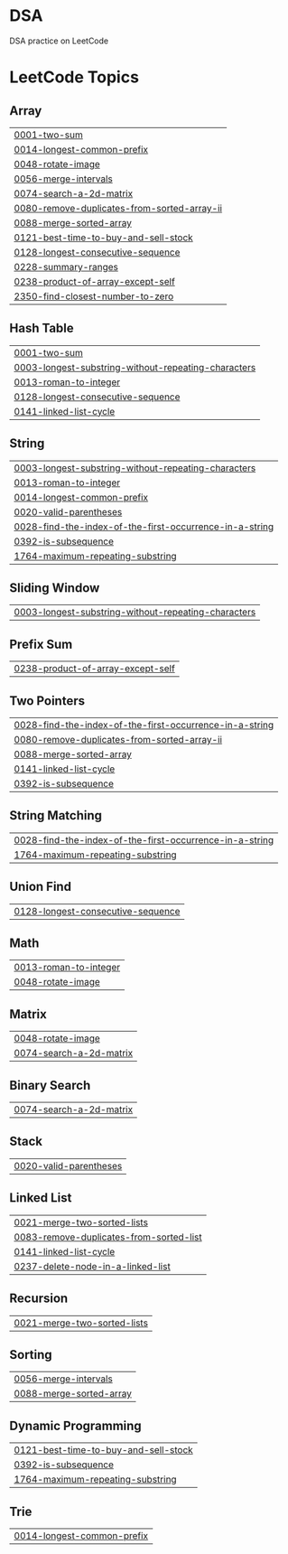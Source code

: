 # DSA
DSA practice on LeetCode

<!---LeetCode Topics Start-->
# LeetCode Topics
## Array
|  |
| ------- |
| [0001-two-sum](https://github.com/MuhammadOsamaNooruddin/DSA/tree/master/0001-two-sum) |
| [0014-longest-common-prefix](https://github.com/MuhammadOsamaNooruddin/DSA/tree/master/0014-longest-common-prefix) |
| [0048-rotate-image](https://github.com/MuhammadOsamaNooruddin/DSA/tree/master/0048-rotate-image) |
| [0056-merge-intervals](https://github.com/MuhammadOsamaNooruddin/DSA/tree/master/0056-merge-intervals) |
| [0074-search-a-2d-matrix](https://github.com/MuhammadOsamaNooruddin/DSA/tree/master/0074-search-a-2d-matrix) |
| [0080-remove-duplicates-from-sorted-array-ii](https://github.com/MuhammadOsamaNooruddin/DSA/tree/master/0080-remove-duplicates-from-sorted-array-ii) |
| [0088-merge-sorted-array](https://github.com/MuhammadOsamaNooruddin/DSA/tree/master/0088-merge-sorted-array) |
| [0121-best-time-to-buy-and-sell-stock](https://github.com/MuhammadOsamaNooruddin/DSA/tree/master/0121-best-time-to-buy-and-sell-stock) |
| [0128-longest-consecutive-sequence](https://github.com/MuhammadOsamaNooruddin/DSA/tree/master/0128-longest-consecutive-sequence) |
| [0228-summary-ranges](https://github.com/MuhammadOsamaNooruddin/DSA/tree/master/0228-summary-ranges) |
| [0238-product-of-array-except-self](https://github.com/MuhammadOsamaNooruddin/DSA/tree/master/0238-product-of-array-except-self) |
| [2350-find-closest-number-to-zero](https://github.com/MuhammadOsamaNooruddin/DSA/tree/master/2350-find-closest-number-to-zero) |
## Hash Table
|  |
| ------- |
| [0001-two-sum](https://github.com/MuhammadOsamaNooruddin/DSA/tree/master/0001-two-sum) |
| [0003-longest-substring-without-repeating-characters](https://github.com/MuhammadOsamaNooruddin/DSA/tree/master/0003-longest-substring-without-repeating-characters) |
| [0013-roman-to-integer](https://github.com/MuhammadOsamaNooruddin/DSA/tree/master/0013-roman-to-integer) |
| [0128-longest-consecutive-sequence](https://github.com/MuhammadOsamaNooruddin/DSA/tree/master/0128-longest-consecutive-sequence) |
| [0141-linked-list-cycle](https://github.com/MuhammadOsamaNooruddin/DSA/tree/master/0141-linked-list-cycle) |
## String
|  |
| ------- |
| [0003-longest-substring-without-repeating-characters](https://github.com/MuhammadOsamaNooruddin/DSA/tree/master/0003-longest-substring-without-repeating-characters) |
| [0013-roman-to-integer](https://github.com/MuhammadOsamaNooruddin/DSA/tree/master/0013-roman-to-integer) |
| [0014-longest-common-prefix](https://github.com/MuhammadOsamaNooruddin/DSA/tree/master/0014-longest-common-prefix) |
| [0020-valid-parentheses](https://github.com/MuhammadOsamaNooruddin/DSA/tree/master/0020-valid-parentheses) |
| [0028-find-the-index-of-the-first-occurrence-in-a-string](https://github.com/MuhammadOsamaNooruddin/DSA/tree/master/0028-find-the-index-of-the-first-occurrence-in-a-string) |
| [0392-is-subsequence](https://github.com/MuhammadOsamaNooruddin/DSA/tree/master/0392-is-subsequence) |
| [1764-maximum-repeating-substring](https://github.com/MuhammadOsamaNooruddin/DSA/tree/master/1764-maximum-repeating-substring) |
## Sliding Window
|  |
| ------- |
| [0003-longest-substring-without-repeating-characters](https://github.com/MuhammadOsamaNooruddin/DSA/tree/master/0003-longest-substring-without-repeating-characters) |
## Prefix Sum
|  |
| ------- |
| [0238-product-of-array-except-self](https://github.com/MuhammadOsamaNooruddin/DSA/tree/master/0238-product-of-array-except-self) |
## Two Pointers
|  |
| ------- |
| [0028-find-the-index-of-the-first-occurrence-in-a-string](https://github.com/MuhammadOsamaNooruddin/DSA/tree/master/0028-find-the-index-of-the-first-occurrence-in-a-string) |
| [0080-remove-duplicates-from-sorted-array-ii](https://github.com/MuhammadOsamaNooruddin/DSA/tree/master/0080-remove-duplicates-from-sorted-array-ii) |
| [0088-merge-sorted-array](https://github.com/MuhammadOsamaNooruddin/DSA/tree/master/0088-merge-sorted-array) |
| [0141-linked-list-cycle](https://github.com/MuhammadOsamaNooruddin/DSA/tree/master/0141-linked-list-cycle) |
| [0392-is-subsequence](https://github.com/MuhammadOsamaNooruddin/DSA/tree/master/0392-is-subsequence) |
## String Matching
|  |
| ------- |
| [0028-find-the-index-of-the-first-occurrence-in-a-string](https://github.com/MuhammadOsamaNooruddin/DSA/tree/master/0028-find-the-index-of-the-first-occurrence-in-a-string) |
| [1764-maximum-repeating-substring](https://github.com/MuhammadOsamaNooruddin/DSA/tree/master/1764-maximum-repeating-substring) |
## Union Find
|  |
| ------- |
| [0128-longest-consecutive-sequence](https://github.com/MuhammadOsamaNooruddin/DSA/tree/master/0128-longest-consecutive-sequence) |
## Math
|  |
| ------- |
| [0013-roman-to-integer](https://github.com/MuhammadOsamaNooruddin/DSA/tree/master/0013-roman-to-integer) |
| [0048-rotate-image](https://github.com/MuhammadOsamaNooruddin/DSA/tree/master/0048-rotate-image) |
## Matrix
|  |
| ------- |
| [0048-rotate-image](https://github.com/MuhammadOsamaNooruddin/DSA/tree/master/0048-rotate-image) |
| [0074-search-a-2d-matrix](https://github.com/MuhammadOsamaNooruddin/DSA/tree/master/0074-search-a-2d-matrix) |
## Binary Search
|  |
| ------- |
| [0074-search-a-2d-matrix](https://github.com/MuhammadOsamaNooruddin/DSA/tree/master/0074-search-a-2d-matrix) |
## Stack
|  |
| ------- |
| [0020-valid-parentheses](https://github.com/MuhammadOsamaNooruddin/DSA/tree/master/0020-valid-parentheses) |
## Linked List
|  |
| ------- |
| [0021-merge-two-sorted-lists](https://github.com/MuhammadOsamaNooruddin/DSA/tree/master/0021-merge-two-sorted-lists) |
| [0083-remove-duplicates-from-sorted-list](https://github.com/MuhammadOsamaNooruddin/DSA/tree/master/0083-remove-duplicates-from-sorted-list) |
| [0141-linked-list-cycle](https://github.com/MuhammadOsamaNooruddin/DSA/tree/master/0141-linked-list-cycle) |
| [0237-delete-node-in-a-linked-list](https://github.com/MuhammadOsamaNooruddin/DSA/tree/master/0237-delete-node-in-a-linked-list) |
## Recursion
|  |
| ------- |
| [0021-merge-two-sorted-lists](https://github.com/MuhammadOsamaNooruddin/DSA/tree/master/0021-merge-two-sorted-lists) |
## Sorting
|  |
| ------- |
| [0056-merge-intervals](https://github.com/MuhammadOsamaNooruddin/DSA/tree/master/0056-merge-intervals) |
| [0088-merge-sorted-array](https://github.com/MuhammadOsamaNooruddin/DSA/tree/master/0088-merge-sorted-array) |
## Dynamic Programming
|  |
| ------- |
| [0121-best-time-to-buy-and-sell-stock](https://github.com/MuhammadOsamaNooruddin/DSA/tree/master/0121-best-time-to-buy-and-sell-stock) |
| [0392-is-subsequence](https://github.com/MuhammadOsamaNooruddin/DSA/tree/master/0392-is-subsequence) |
| [1764-maximum-repeating-substring](https://github.com/MuhammadOsamaNooruddin/DSA/tree/master/1764-maximum-repeating-substring) |
## Trie
|  |
| ------- |
| [0014-longest-common-prefix](https://github.com/MuhammadOsamaNooruddin/DSA/tree/master/0014-longest-common-prefix) |
<!---LeetCode Topics End-->
